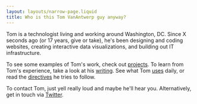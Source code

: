 ```yaml
---
layout: layouts/narrow-page.liquid
title: Who is this Tom VanAntwerp guy anyway?
---
```


Tom is a technologist living and working around Washington, DC. Since <span style="font-variant-numeric: tabular-nums" class="seconds-target">X</span> seconds ago (or <span class="years-target">17</span> years, give or take), he's been designing and coding websites, creating interactive data visualizations, and building out IT infrastructure.

To see some examples of Tom's work, check out [projects](/projects). To learn from Tom's experience, take a look at his [writing](/writing). See what Tom [uses](/uses) daily, or read the [directives](/directives) he tries to follow.

To contact Tom, just yell really loud and maybe he'll hear you. Alternatively, get in touch via <a href="https://twitter.com/{{metadata.author.twitter}}" target="_blank" rel="noopener noreferrer">Twitter</a>.

<script>
  const secondsTarget = document.querySelector('.seconds-target');
  const yearsTarget = document.querySelector('.years-target');
  let ms = new Date().getTime() - new Date('2004-01-01').getTime();
  const msToYears = ms => ms/1000/60/60/24/365.25;

  secondsTarget.textContent = Intl.NumberFormat('en-US').format(Math.round(ms/1000));
  yearsTarget.textContent = Math.round(msToYears(ms * 10) / 10);

  setInterval(() => {
    ms = new Date().getTime() - new Date('2004-01-01').getTime();
    secondsTarget.textContent = Intl.NumberFormat('en-US').format(Math.round(ms/1000));
    yearsTarget.textContent = Math.round(msToYears(ms * 10) / 10);
  }, 1000);
</script>
